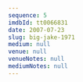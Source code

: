 ```yaml
---
sequence: 5
imdbId: tt0066831
date: 2007-07-23
slug: big-jake-1971
medium: null
venue: null
venueNotes: null
mediumNotes: null
---
```


